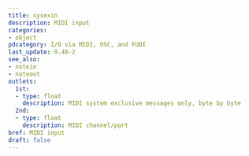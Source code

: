 ```yaml
---
title: sysexin
description: MIDI input
categories:
- object
pdcategory: I/O via MIDI, OSC, and FUDI
last_update: 0.48-2
see_also:
- notein
- noteout
outlets:
  1st:
  - type: float
    description: MIDI system exclusive messages only, byte by byte
  2nd:
  - type: float
    description: MIDI channel/port
bref: MIDI input
draft: false
---
```


